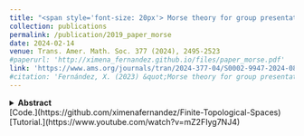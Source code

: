 ```yaml
---
title: "<span style='font-size: 20px'> Morse theory for group presentations"
collection: publications
permalink: /publication/2019_paper_morse
date: 2024-02-14
venue: Trans. Amer. Math. Soc. 377 (2024), 2495-2523
#paperurl: 'http://ximena_fernandez.github.io/files/paper_morse.pdf'
link: 'https://www.ams.org/journals/tran/2024-377-04/S0002-9947-2024-08958-4/home.html'
#citation: 'Fernández, X. (2023) &quot;Morse theory for group presentations.&quot; <i>Trans. Amer. Math. Soc. 377 (2024), 2495-2523 </i>'
---
```

<details>
<summary><strong>Abstract</strong></summary>
<p style="font-size:11pt; font-style:italic">
We introduce a novel combinatorial method to study Q∗∗-transformations of group presentations or, equivalently, 3-deformations of CW-complexes of dimension 2. Our procedure is based on a refinement of discrete Morse theory that gives a Whitehead simple homotopy equivalence from a regular CW-complex to the simplified Morse CW-complex, with an explicit description of the attaching maps and bounds on the dimension of the complexes involved in the deformation. We apply this technique to show that some known potential counterexamples to the Andrews-Curtis conjecture do satisfy the conjecture.
</p>
</details>
[Code.](https://github.com/ximenafernandez/Finite-Topological-Spaces)
[Tutorial.](https://www.youtube.com/watch?v=mZ2FIyg7NJ4)


